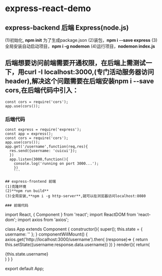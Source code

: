 # express-react-demo

## express-backend 后端 Express(node.js)

(1)初始化, **npm init** 为了生成package.json
(2)装包，**npm i --save express**
(3)全局安装自动启动项目，**npm i -g nodemon**
(4)运行项目，**nodemon index.js**

## 后端想要访问前端需要开通权限，在后端上需测试一下，用**curl -I localhost:3000**,(专门活动服务器访问header),解决这个问题需要在后端安装**npm i --save cors**,在后端代码中引入：
```
const cors = require('cors');
app.use(cors());
```
### 后端代码
```
const express = require('express');
const app = express();
const cors = require('cors');
app.use(cors());
app.get('/username',function(req,res){
  res.send({username: 'cuicui'});
  })
  app.listen(3000,function(){
    console.log('running on port 3000...');
    })
    ```

## express-frontend 前端
(1)克隆环境
(2)**npm run build**
(3)全局安装,**npm i -g http-server**,就可以在浏览器访问localhost:8080

### 前端代码
```
import React, { Component } from 'react';
import ReactDOM from 'react-dom';
import axios from 'axios';

class App extends Component {
  constructor(){
    super();
    this.state = {
      username: ''
    };
  }
  componentWillMount() {
    axios.get('http://localhost:3000/username').then( (response)=> {
      return this.setState({username:response.data.username})
    })
  }
  render(){
    return(
      <div>
        {this.state.username}
      </div>
    )
  }
}

export default App;

```
